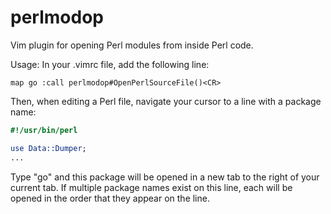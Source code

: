 perlmodop
=========

Vim plugin for opening Perl modules from inside Perl code.

Usage:
In your .vimrc file, add the following line:

`map go :call perlmodop#OpenPerlSourceFile()<CR>`

Then, when editing a Perl file, navigate your cursor to a line with a package name:

```perl
#!/usr/bin/perl

use Data::Dumper;
...
```

Type "go" and this package will be opened in a new tab to the right of your current tab.  If multiple package names exist on this line, each will be opened in the order that they appear on the line.
